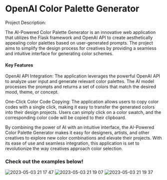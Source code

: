 <h1>OpenAI Color Palette Generator</h1>

Project Description:

The AI-Powered Color Palette Generator is an innovative web application that utilizes the Flask framework and OpenAI API to create aesthetically appealing color palettes based on user-generated prompts. The project aims to simplify the design process for creatives by providing a seamless and intuitive interface for generating color schemes.

<h4>Key Features</h4>

OpenAI API Integration: The application leverages the powerful OpenAI API to analyze user input and generate relevant color palettes. The AI model processes the prompts and returns a set of colors that match the desired mood, theme, or concept.

One-Click Color Code Copying: The application allows users to copy color codes with a single click, making it easy to transfer the generated colors into their design projects. Users can simply click on a color swatch, and the corresponding color code will be copied to their clipboard.

By combining the power of AI with an intuitive interface, the AI-Powered Color Palette Generator makes it easy for designers, artists, and other creatives to explore new color combinations and elevate their projects. With its ease of use and seamless integration, this application is set to revolutionize the way creatives approach color selection.

<h3>Check out the examples below!</h3> 

![2023-05-03 21 17 47](https://user-images.githubusercontent.com/57188167/236111821-b8595517-7fb5-4ef1-bb91-b6df16d7a09c.gif)
![2023-05-03 21 19 07](https://user-images.githubusercontent.com/57188167/236111822-079d48af-798d-4631-af70-287a1aa504f0.gif)
![2023-05-03 21 19 37](https://user-images.githubusercontent.com/57188167/236111824-6af677ae-397f-4d35-9eb4-8c2bcabaf6cf.gif)
